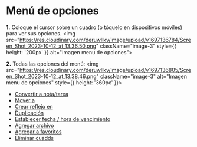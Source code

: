 # Menú de opciones

<div className="display:flex;">

**1.** Coloque el cursor sobre un cuadro (o tóquelo en dispositivos móviles) para ver sus opciones.
<img src="https://res.cloudinary.com/deruwllkv/image/upload/v1697136784/Screen_Shot_2023-10-12_at_13.36.50.png" className="image-3" style={{ height: '200px' }} alt="Imagen menu de opciones"></img>

**2.** Todas las opciones del menú:
<img src="https://res.cloudinary.com/deruwllkv/image/upload/v1697136805/Screen_Shot_2023-10-12_at_13.38.46.png" className="image-3" alt="Imagen menu de opciones" style={{ height: '360px' }}></img>

</div>

<div className="options-container">

- [Convertir a nota/tarea](./TaskAndNote.md)
- [Mover a](./Movement.md)
- [Crear reflejo en](./Reflections.md)
- [Duplicación](./Duplication.md)
- [Establecer fecha / hora de vencimiento](./Calendar.md)
- [Agregar archivo](./Files.md)
- [Agregar a favoritos](./Bookmarks.md)
- [Eliminar cuadds](./Deletion.md)

</div>